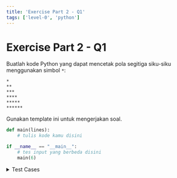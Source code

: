 ```yaml
---
title: 'Exercise Part 2 - Q1'
tags: ['level-0', 'python']
---
```


# Exercise Part 2 - Q1

Buatlah kode Python yang dapat mencetak pola segitiga siku-siku menggunakan simbol `*`:

```
*
**
***
****
*****
******
```

Gunakan template ini untuk mengerjakan soal.

```python
def main(lines):
    # tulis kode kamu disini

if __name__ == "__main__":
    # tes input yang berbeda disini
    main(6)
```

<details>
<summary>Test Cases</summary>

```
Input:
6

Output:
*
**
***
****
*****
******
```

```
Input:
1

Output:
*
```
</details>